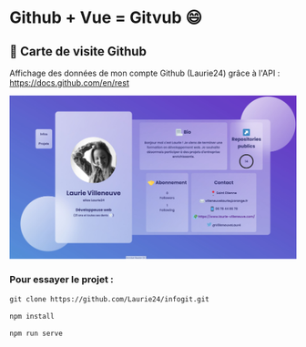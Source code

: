 # Github + Vue = Gitvub :smile:

## :page_with_curl: Carte de visite Github 
Affichage des données de mon compte Github (Laurie24) grâce à l'API : https://docs.github.com/en/rest

![Screenshot](gitvub.JPG)

### Pour essayer le projet :
```
git clone https://github.com/Laurie24/infogit.git
```
```
npm install
```
```
npm run serve
```



